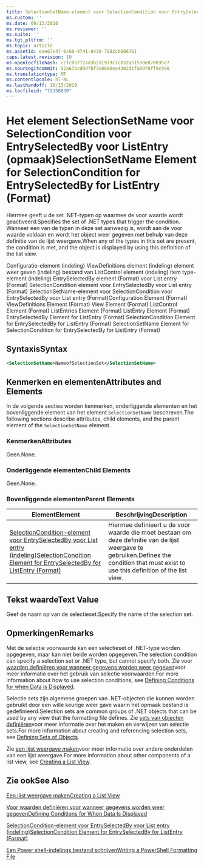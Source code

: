```yaml
---
title: SelectionSetName-element voor SelectionCondition voor EntrySelectedBy voor List entry (indeling) | Microsoft Docs
ms.custom: ''
ms.date: 09/13/2016
ms.reviewer: ''
ms.suite: ''
ms.tgt_pltfrm: ''
ms.topic: article
ms.assetid: eae67e47-6c60-4741-8430-78d2cb6067b1
caps.latest.revision: 10
ms.openlocfilehash: ccfc0b772ad3b2d1979c7c832a5153de870035d7
ms.sourcegitcommit: 52a67bcd9d7bf3e8600ea4302d1fa8970ff9c998
ms.translationtype: MT
ms.contentlocale: nl-NL
ms.lasthandoff: 10/15/2019
ms.locfileid: "72358830"
---
```

# <a name="selectionsetname-element-for-selectioncondition-for-entryselectedby-for-listentry-format"></a><span data-ttu-id="b4a64-102">Het element SelectionSetName voor SelectionCondition voor EntrySelectedBy voor ListEntry (opmaak)</span><span class="sxs-lookup"><span data-stu-id="b4a64-102">SelectionSetName Element for SelectionCondition for EntrySelectedBy for ListEntry (Format)</span></span>

<span data-ttu-id="b4a64-103">Hiermee geeft u de set .NET-typen op waarmee de voor waarde wordt geactiveerd.</span><span class="sxs-lookup"><span data-stu-id="b4a64-103">Specifies the set of .NET types that trigger the condition.</span></span> <span data-ttu-id="b4a64-104">Wanneer een van de typen in deze set aanwezig is, wordt aan de voor waarde voldaan en wordt het object weer gegeven met behulp van deze definitie van de lijst weergave.</span><span class="sxs-lookup"><span data-stu-id="b4a64-104">When any of the types in this set are present, the condition is met, and the object is displayed by using this definition of the list view.</span></span>

<span data-ttu-id="b4a64-105">Configuratie-element (indeling) ViewDefinitions element (indeling) element weer geven (indeling) bestand van ListControl element (indeling) item type-element (indeling) EntrySelectedBy element (Format) voor List entry (Format) SelectionCondition element voor EntrySelectedBy voor List entry (Format) SelectionSetName-element voor SelectionCondition voor EntrySelectedBy voor List entry (Format)</span><span class="sxs-lookup"><span data-stu-id="b4a64-105">Configuration Element (Format) ViewDefinitions Element (Format) View Element (Format) ListControl Element (Format) ListEntries Element (Format) ListEntry Element (Format) EntrySelectedBy Element for ListEntry (Format) SelectionCondition Element for EntrySelectedBy for ListEntry (Format) SelectionSetName Element for SelectionCondition for EntrySelectedBy for ListEntry (Format)</span></span>

## <a name="syntax"></a><span data-ttu-id="b4a64-106">Syntaxis</span><span class="sxs-lookup"><span data-stu-id="b4a64-106">Syntax</span></span>

```xml
<SelectionSetName>NameofSelectionSet</SelectionSetName>
```

## <a name="attributes-and-elements"></a><span data-ttu-id="b4a64-107">Kenmerken en elementen</span><span class="sxs-lookup"><span data-stu-id="b4a64-107">Attributes and Elements</span></span>

<span data-ttu-id="b4a64-108">In de volgende secties worden kenmerken, onderliggende elementen en het bovenliggende element van het element `SelectionSetName` beschreven.</span><span class="sxs-lookup"><span data-stu-id="b4a64-108">The following sections describe attributes, child elements, and the parent element of the `SelectionSetName` element.</span></span>

### <a name="attributes"></a><span data-ttu-id="b4a64-109">Kenmerken</span><span class="sxs-lookup"><span data-stu-id="b4a64-109">Attributes</span></span>

<span data-ttu-id="b4a64-110">Geen.</span><span class="sxs-lookup"><span data-stu-id="b4a64-110">None.</span></span>

### <a name="child-elements"></a><span data-ttu-id="b4a64-111">Onderliggende elementen</span><span class="sxs-lookup"><span data-stu-id="b4a64-111">Child Elements</span></span>

<span data-ttu-id="b4a64-112">Geen.</span><span class="sxs-lookup"><span data-stu-id="b4a64-112">None.</span></span>

### <a name="parent-elements"></a><span data-ttu-id="b4a64-113">Bovenliggende elementen</span><span class="sxs-lookup"><span data-stu-id="b4a64-113">Parent Elements</span></span>

|<span data-ttu-id="b4a64-114">Element</span><span class="sxs-lookup"><span data-stu-id="b4a64-114">Element</span></span>|<span data-ttu-id="b4a64-115">Beschrijving</span><span class="sxs-lookup"><span data-stu-id="b4a64-115">Description</span></span>|
|-------------|-----------------|
|[<span data-ttu-id="b4a64-116">SelectionCondition-element voor EntrySelectedBy voor List entry (indeling)</span><span class="sxs-lookup"><span data-stu-id="b4a64-116">SelectionCondition Element for EntrySelectedBy for ListEntry (Format)</span></span>](./selectioncondition-element-for-entryselectedby-for-listcontrol-format.md)|<span data-ttu-id="b4a64-117">Hiermee definieert u de voor waarde die moet bestaan om deze definitie van de lijst weergave te gebruiken.</span><span class="sxs-lookup"><span data-stu-id="b4a64-117">Defines the condition that must exist to use this definition of the list view.</span></span>|

## <a name="text-value"></a><span data-ttu-id="b4a64-118">Tekst waarde</span><span class="sxs-lookup"><span data-stu-id="b4a64-118">Text Value</span></span>

<span data-ttu-id="b4a64-119">Geef de naam op van de selectieset.</span><span class="sxs-lookup"><span data-stu-id="b4a64-119">Specify the name of the selection set.</span></span>

## <a name="remarks"></a><span data-ttu-id="b4a64-120">Opmerkingen</span><span class="sxs-lookup"><span data-stu-id="b4a64-120">Remarks</span></span>

<span data-ttu-id="b4a64-121">Met de selectie voorwaarde kan een selectieset of .NET-type worden opgegeven, maar kan niet beide worden opgegeven.</span><span class="sxs-lookup"><span data-stu-id="b4a64-121">The selection condition can specify a selection set or .NET type, but cannot specify both.</span></span> <span data-ttu-id="b4a64-122">Zie voor [waarden definiëren voor wanneer gegevens worden weer gegeven](./defining-conditions-for-displaying-data.md)voor meer informatie over het gebruik van selectie voorwaarden.</span><span class="sxs-lookup"><span data-stu-id="b4a64-122">For more information about how to use selection conditions, see [Defining Conditions for when Data is Displayed](./defining-conditions-for-displaying-data.md).</span></span>

<span data-ttu-id="b4a64-123">Selectie sets zijn algemene groepen van .NET-objecten die kunnen worden gebruikt door een wille keurige weer gave waarin het opmaak bestand is gedefinieerd.</span><span class="sxs-lookup"><span data-stu-id="b4a64-123">Selection sets are common groups of .NET objects that can be used by any view that the formatting file defines.</span></span> <span data-ttu-id="b4a64-124">Zie [sets van objecten definiëren](./defining-selection-sets.md)voor meer informatie over het maken en verwijzen van selectie sets.</span><span class="sxs-lookup"><span data-stu-id="b4a64-124">For more information about creating and referencing selection sets, see [Defining Sets of Objects](./defining-selection-sets.md).</span></span>

<span data-ttu-id="b4a64-125">Zie [een lijst weergave maken](./creating-a-list-view.md)voor meer informatie over andere onderdelen van een lijst weergave.</span><span class="sxs-lookup"><span data-stu-id="b4a64-125">For more information about other components of a list view, see [Creating a List View](./creating-a-list-view.md).</span></span>

## <a name="see-also"></a><span data-ttu-id="b4a64-126">Zie ook</span><span class="sxs-lookup"><span data-stu-id="b4a64-126">See Also</span></span>

[<span data-ttu-id="b4a64-127">Een lijst weergave maken</span><span class="sxs-lookup"><span data-stu-id="b4a64-127">Creating a List View</span></span>](./creating-a-list-view.md)

[<span data-ttu-id="b4a64-128">Voor waarden definiëren voor wanneer gegevens worden weer gegeven</span><span class="sxs-lookup"><span data-stu-id="b4a64-128">Defining Conditions for When Data Is Displayed</span></span>](./defining-conditions-for-displaying-data.md)

[<span data-ttu-id="b4a64-129">SelectionCondition-element voor EntrySelectedBy voor List entry (indeling)</span><span class="sxs-lookup"><span data-stu-id="b4a64-129">SelectionCondition Element for EntrySelectedBy for ListEntry (Format)</span></span>](./selectioncondition-element-for-entryselectedby-for-listcontrol-format.md)

[<span data-ttu-id="b4a64-130">Een Power shell-indelings bestand schrijven</span><span class="sxs-lookup"><span data-stu-id="b4a64-130">Writing a PowerShell Formatting File</span></span>](./writing-a-powershell-formatting-file.md)
